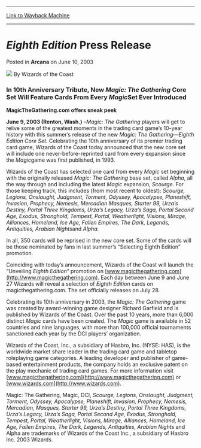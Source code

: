 
---
[Link to Wayback Machine](https://web.archive.org/web/20220704023015/https://magic.wizards.com/en/articles/archive/eighth-edition-press-release-2003-06-10)

[_metadata_:author]:- "Wizards of the Coast"
[_metadata_:description]:- "In 10th Anniversary Tribute, New Magic: The Gathering Core Set Will Feature Cards From Every MagicSet Ever Introduced MagicTheGathering.com offers sneak peek June 9, 2003 (Renton, Wash.) – Magic: The Gathering players will get to relive some of the greatest moments in the trading card game’s 10-year history with this summer’s release of the new Magic: The Gathering—Eighth"
[_metadata_:generator]:- "Drupal 7 (http://drupal.org)"
[_metadata_:node]:- "605676"
[_metadata_:publish_date]:- "2003-06-10"
[_metadata_:source]:- "div-main-content"
[_metadata_:title]:- "Eighth Edition Press Release"
[_metadata_:wayback_capture_timestamp]:- "2022-07-04 02:30:15"
[_metadata_:wayback_raw_url]:- "https://web.archive.org/web/20220704023015id_/https://magic.wizards.com/en/articles/archive/eighth-edition-press-release-2003-06-10"
[_metadata_:wayback_url]:- "https://magic.wizards.com/en/articles/archive/eighth-edition-press-release-2003-06-10"
---


*Eighth Edition* Press Release
==============================



 Posted in **Arcana**
 on June 10, 2003 






![](https://media.magic.wizards.com/styles/auth_small/public/images/person/wizards_author.jpg)
By Wizards of the Coast












### In 10th Anniversary Tribute, New *Magic: The Gathering* Core Set Will Feature Cards From Every *Magic*Set Ever Introduced


**MagicTheGathering.com offers sneak peek**


**June 9, 2003 (Renton, Wash.)** –*Magic: The Gathering* players will get to relive some of the greatest moments in the trading card game’s 10-year history with this summer’s release of the new *Magic: The Gathering*—*Eighth Edition Core Set*. Celebrating the 10th anniversary of its premier trading card game, Wizards of the Coast today announced that the new core set will include one never-before-reprinted card from every expansion since the *Magic*game was first published, in 1993.


Wizards of the Coast has selected one card from every *Magic* set beginning with the originally released *Magic: The Gathering* base set, called *Alpha*, all the way through and including the latest *Magic* expansion, *Scourge*. For those keeping track, this includes (from most recent to oldest): *Scourge, Legions, Onslaught, Judgment, Torment, Odyssey, Apocalypse, Planeshift, Invasion, Prophecy, Nemesis, Mercadian Masques, Starter 99, Urza’s Destiny, Portal Three Kingdoms, Urza’s Legacy, Urza’s Saga, Portal Second Age, Exodus, Stronghold, Tempest, Portal, Weatherlight, Visions, Mirage, Alliances, Homeland, Ice Age, Fallen Empires, The Dark, Legends, Antiquities, Arabian Nights*and *Alpha.*


In all, 350 cards will be reprised in the new core set. Some of the cards will be those nominated by fans in last summer’s “Selecting Eighth Edition” promotion.



Coinciding with today’s announcement, Wizards of the Coast will launch the “Unveiling *Eighth Edition*” promotion on [www.magicthegathering.com](http://www.magicthegathering.com). Each day between June 9 and June 27 Wizards will reveal a selection of *Eighth Edition* cards on magicthegathering.com. The set officially releases on July 28.


Celebrating its 10th anniversary in 2003, the *Magic: The Gathering* game was created by award-winning game designer Richard Garfield and is published by Wizards of the Coast. Over the past 10 years, more than 6,000 distinct *Magic* cards have been created. The *Magic* game is available in 52 countries and nine languages, with more than 100,000 official tournaments sanctioned each year by the DCI players’ organization.


Wizards of the Coast, Inc., a subsidiary of Hasbro, Inc. (NYSE: HAS), is the worldwide market share leader in the trading card game and tabletop roleplaying game categories. A leading developer and publisher of game-based entertainment products, the company holds an exclusive patent on the play mechanic of trading card games. For more information visit [www.magicthegathering.com](http://www.magicthegathering.com) or [www.wizards.com](http://www.wizards.com).


Magic: The Gathering, Magic, DCI, *Scourge, Legions, Onslaught, Judgment, Torment, Odyssey, Apocalypse, Planeshift, Invasion, Prophecy, Nemesis, Mercadian, Masques, Starter 99, Urza’s Destiny, Portal Three Kingdoms, Urza’s Legacy, Urza’s Saga, Portal Second Age, Exodus, Stronghold, Tempest, Portal, Weatherlight, Visions, Mirage, Alliances, Homeland, Ice Age, Fallen Empires, The Dark, Legends, Antiquities, Arabian Nights* and Alpha are trademarks of Wizards of the Coast Inc., a subsidiary of Hasbro Inc. 2003 Wizards.









